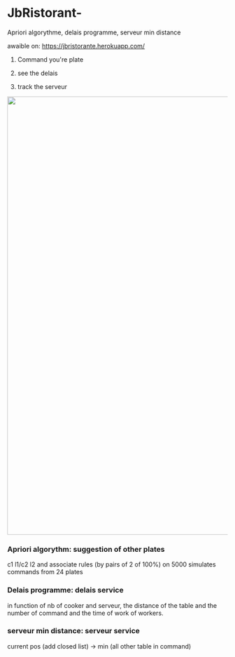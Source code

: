 # JbRistorant-
Apriori algorythme, delais programme, serveur min distance

awaible on: https://jbristorante.herokuapp.com/

1) Command you're plate

2) see the delais 

3) track the serveur

<img src="https://user-images.githubusercontent.com/54853371/88558028-4d766f80-d02b-11ea-8b2e-18d1d886d285.png" width="1000px;">

<h3>Apriori algorythm: suggestion of other plates</h3>

c1 l1/c2 l2 and associate rules (by pairs of 2 of 100%) on 5000 simulates commands from 24 plates

<h3>Delais programme: delais service</h3>

in function of nb of cooker and serveur, the distance of the table and the number of command and the time of work of workers.


<h3>serveur min distance: serveur service</h3>

current pos (add closed list) -> min (all other table in command)
